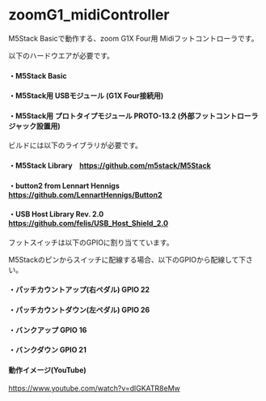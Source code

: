 # zoomG1_midiController
M5Stack Basicで動作する、zoom G1X Four用 Midiフットコントローラです。

以下のハードウエアが必要です。

#### ・M5Stack Basic

#### ・M5Stack用 USBモジュール (G1X Four接続用)

#### ・M5Stack用 プロトタイプモジュール PROTO-13.2 (外部フットコントローラジャック設置用)

ビルドには以下のライブラリが必要です。

#### ・M5Stack Library　https://github.com/m5stack/M5Stack

#### ・button2 from Lennart Hennigs https://github.com/LennartHennigs/Button2

#### ・USB Host Library Rev. 2.0 https://github.com/felis/USB_Host_Shield_2.0



フットスイッチは以下のGPIOに割り当てています。

M5Stackのピンからスイッチに配線する場合、以下のGPIOから配線して下さい。

#### ・パッチカウントアップ(右ペダル)       GPIO 22

#### ・パッチカウントダウン(左ペダル)       GPIO 26

#### ・バンクアップ                         GPIO 16

#### ・バンクダウン                         GPIO 21



#### 動作イメージ(YouTube)
https://www.youtube.com/watch?v=dlGKATR8eMw
